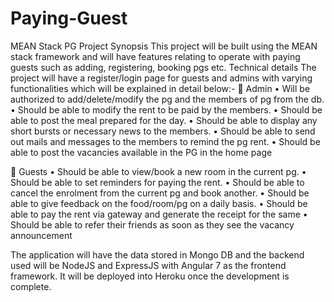 # Paying-Guest

MEAN Stack PG Project
Synopsis
This project will be built using the MEAN stack framework and will have features relating to operate with paying guests such as adding, registering, booking pgs etc.
Technical details
The project will have a register/login page for guests and admins with varying functionalities which will be explained in detail below:-
	Admin
•	Will be authorized to add/delete/modify the pg and the members of pg from the db.
•	Should be able to modify the rent to be paid by the members.
•	Should be able to post the meal prepared for the day.
•	Should be able to display any short bursts or necessary news to the members.
•	Should be able to send out mails and messages to the members to remind the pg rent.
•	Should be able to post the vacancies available in the PG in the home page

	Guests
•	Should be able to view/book a new room in the current pg.
•	Should be able to set reminders for paying the rent.
•	Should be able to cancel the enrolment from the current pg and book another.
•	Should be able to give feedback on the food/room/pg on a daily basis.
•	Should be able to pay the rent via gateway and generate the receipt for the same
•	Should be able to refer their friends as soon as they see the vacancy announcement


The application will have the data stored in Mongo DB and the backend used will be NodeJS and ExpressJS with Angular 7 as the frontend framework.
It will be deployed into Heroku once the development is complete.
